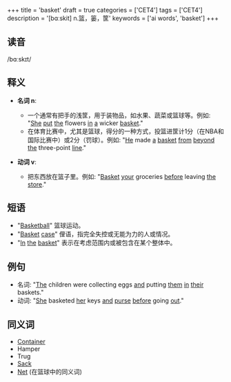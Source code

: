 +++
title = 'basket'
draft = true
categories = ['CET4']
tags = ['CET4']
description = '[bɑːskit] n.篮，篓，筐'
keywords = ['ai words', 'basket']
+++

## 读音
/bɑːskɪt/

## 释义
- **名词 n**:
  - 一个通常有把手的浅筐，用于装物品，如水果、蔬菜或篮球等。例如: "[She](/zh/post/she/) [put](/zh/post/put/) [the](/zh/post/the/) flowers [in](/zh/post/in/) [a](/zh/post/a/) wicker [basket](/zh/post/basket/)."
  - 在体育比赛中，尤其是篮球，得分的一种方式，投篮进筐计1分（在NBA和国际比赛中）或2分（罚球）。例如: "[He](/zh/post/he/) made [a](/zh/post/a/) [basket](/zh/post/basket/) [from](/zh/post/from/) [beyond](/zh/post/beyond/) [the](/zh/post/the/) three-point [line](/zh/post/line/)."

- **动词 v**:
  - 把东西放在篮子里。例如: "[Basket](/zh/post/basket/) [your](/zh/post/your/) groceries [before](/zh/post/before/) leaving [the](/zh/post/the/) [store](/zh/post/store/)."

## 短语
- "[Basketball](/zh/post/basketball/)" 篮球运动。
- "[Basket](/zh/post/basket/) [case](/zh/post/case/)" 俚语，指完全失控或无能为力的人或情况。
- "[In](/zh/post/in/) [the](/zh/post/the/) [basket](/zh/post/basket/)" 表示在考虑范围内或被包含在某个整体中。

## 例句
- 名词: "[The](/zh/post/the/) children were collecting eggs [and](/zh/post/and/) putting [them](/zh/post/them/) [in](/zh/post/in/) [their](/zh/post/their/) baskets."
- 动词: "[She](/zh/post/she/) basketed [her](/zh/post/her/) keys [and](/zh/post/and/) [purse](/zh/post/purse/) [before](/zh/post/before/) going [out](/zh/post/out/)."

## 同义词
- [Container](/zh/post/container/)
- Hamper
- Trug
- [Sack](/zh/post/sack/)
- [Net](/zh/post/net/) (在篮球中的同义词)
